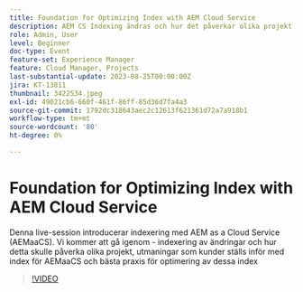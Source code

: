 ```yaml
---
title: Foundation for Optimizing Index with AEM Cloud Service
description: AEM CS Indexing ändras och hur det påverkar olika projekt, utmaningar som kunder ställs inför med index för AEMaaCS och bästa praxis för optimering av dessa index
role: Admin, User
level: Beginner
doc-type: Event
feature-set: Experience Manager
feature: Cloud Manager, Projects
last-substantial-update: 2023-08-25T00:00:00Z
jira: KT-13811
thumbnail: 3422534.jpeg
exl-id: 49021cb6-660f-461f-86ff-85d36d7fa4a3
source-git-commit: 1792dc318643aec2c12613f621361d72a7a918b1
workflow-type: tm+mt
source-wordcount: '80'
ht-degree: 0%

---
```


# Foundation for Optimizing Index with AEM Cloud Service

Denna live-session introducerar indexering med AEM as a Cloud Service (AEMaaCS). Vi kommer att gå igenom - indexering av ändringar och hur detta skulle påverka olika projekt, utmaningar som kunder ställs inför med index för AEMaaCS och bästa praxis för optimering av dessa index

>[!VIDEO](https://video.tv.adobe.com/v/3422534/?learn=on)
